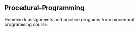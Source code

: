 ## Procedural-Programming
Homework assignments and practice programs from procedural programming course.
